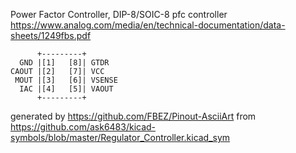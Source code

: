 Power Factor Controller, DIP-8/SOIC-8
pfc controller
https://www.analog.com/media/en/technical-documentation/data-sheets/1249fbs.pdf


	      +---------+
	  GND |[1]   [8]| GTDR
	CAOUT |[2]   [7]| VCC
	 MOUT |[3]   [6]| VSENSE
	  IAC |[4]   [5]| VAOUT
	      +---------+


generated by https://github.com/FBEZ/Pinout-AsciiArt from https://github.com/ask6483/kicad-symbols/blob/master/Regulator_Controller.kicad_sym